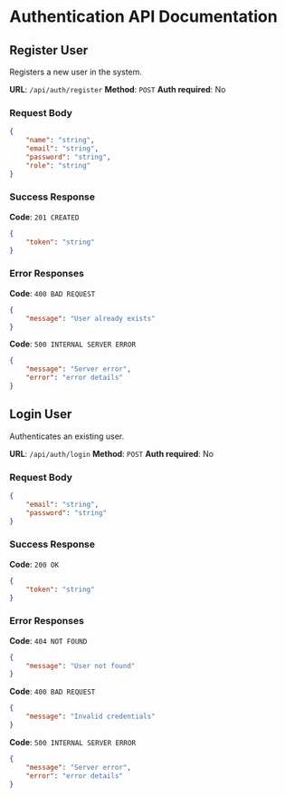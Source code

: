 # Authentication API Documentation

## Register User
Registers a new user in the system.

**URL**: `/api/auth/register`
**Method**: `POST`
**Auth required**: No

### Request Body
```json
{
    "name": "string",
    "email": "string",
    "password": "string",
    "role": "string"
}
```

### Success Response
**Code**: `201 CREATED`
```json
{
    "token": "string"
}
```

### Error Responses
**Code**: `400 BAD REQUEST`
```json
{
    "message": "User already exists"
}
```

**Code**: `500 INTERNAL SERVER ERROR`
```json
{
    "message": "Server error",
    "error": "error details"
}
```

## Login User
Authenticates an existing user.

**URL**: `/api/auth/login`
**Method**: `POST`
**Auth required**: No

### Request Body
```json
{
    "email": "string",
    "password": "string"
}
```

### Success Response
**Code**: `200 OK`
```json
{
    "token": "string"
}
```

### Error Responses
**Code**: `404 NOT FOUND`
```json
{
    "message": "User not found"
}
```

**Code**: `400 BAD REQUEST`
```json
{
    "message": "Invalid credentials"
}
```

**Code**: `500 INTERNAL SERVER ERROR`
```json
{
    "message": "Server error",
    "error": "error details"
}
```